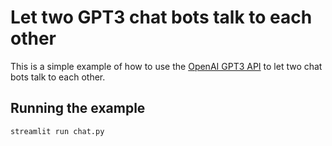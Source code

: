 # Let two GPT3 chat bots talk to each other

This is a simple example of how to use the [OpenAI GPT3 API](https://beta.openai.com/docs/api-reference/introduction) to let two chat bots talk to each other.

## Running the example
```bash
streamlit run chat.py
```

